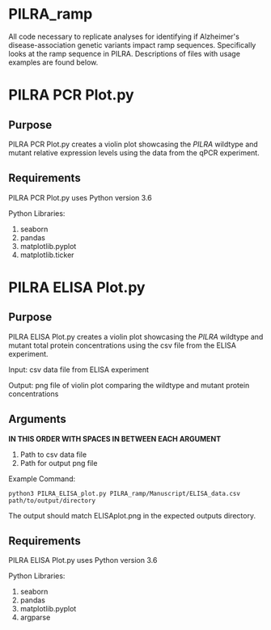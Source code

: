 # PILRA_ramp
All code necessary to replicate analyses for identifying if Alzheimer's disease-association genetic variants impact ramp sequences. Specifically looks at the ramp sequence in PILRA. Descriptions of files with usage examples are found below.

# PILRA PCR Plot.py

## Purpose

PILRA PCR Plot.py creates a violin plot showcasing the _PILRA_ wildtype and mutant relative expression levels using the data from the qPCR experiment.


## Requirements

PILRA PCR Plot.py uses Python version 3.6

Python Libraries:

1. seaborn
2. pandas
3. matplotlib.pyplot
4. matplotlib.ticker

# PILRA ELISA Plot.py

## Purpose

PILRA ELISA Plot.py creates a violin plot showcasing the _PILRA_ wildtype and mutant total protein concentrations using the csv file from the ELISA experiment. 

Input: csv data file from ELISA experiment

Output: png file of violin plot comparing the wildtype and mutant protein concentrations

## Arguments

**IN THIS ORDER WITH SPACES IN BETWEEN EACH ARGUMENT**

1. Path to csv data file
2. Path for output png file

Example Command:
```
python3 PILRA_ELISA_plot.py PILRA_ramp/Manuscript/ELISA_data.csv path/to/output/directory
```
The output should match ELISAplot.png in the expected outputs directory.

## Requirements

PILRA ELISA Plot.py uses Python version 3.6

Python Libraries:

1. seaborn
2. pandas
3. matplotlib.pyplot
4. argparse
